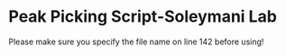 # Peak Picking Script-Soleymani Lab
Please make sure you specify the file name on line 142 before using!
